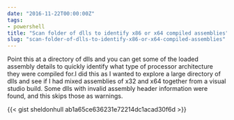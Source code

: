 ```yaml
---
date: "2016-11-22T00:00:00Z"
tags:
- powershell
title: "Scan folder of dlls to identify x86 or x64 compiled assemblies"
slug: "scan-folder-of-dlls-to-identify-x86-or-x64-compiled-assemblies"
---
```


Point this at a directory of dlls and you can get some of the loaded assembly details to quickly identify what type of processor architecture they were compiled for.I did this as I wanted to explore a large directory of dlls and see if I had mixed assemblies of x32 and x64 together from a visual studio build.
Some dlls with invalid assembly header information were found, and this skips those as warnings.

{{< gist sheldonhull  ab1a65ce636231e72214dc1acad30f6d >}}
